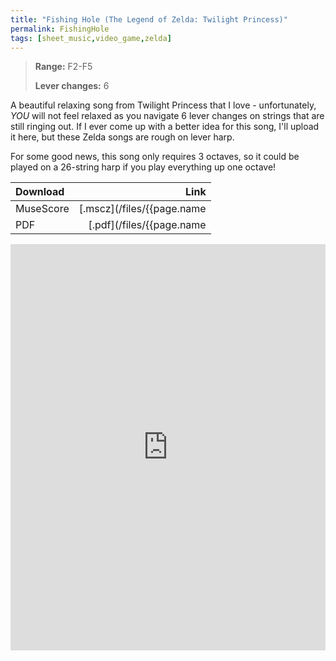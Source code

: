```yaml
---
title: "Fishing Hole (The Legend of Zelda: Twilight Princess)"
permalink: FishingHole
tags: [sheet_music,video_game,zelda]
---
```


>**Range:** F2-F5
>
>**Lever changes:** 6

A beautiful relaxing song from Twilight Princess that I love - unfortunately, _YOU_ will not feel relaxed as you navigate 6 lever changes on strings that are still ringing out. If I ever come up with a better idea for this song, I'll upload it here, but these Zelda songs are rough on lever harp.

For some good news, this song only requires 3 octaves, so it could be played on a 26-string harp if you play everything up one octave!

| Download          | Link |
| :---------------- | ---: |
| MuseScore         | [.mscz](/files/{{page.name | slice: 11, 99 | replace:'.md','.mscz'}}) |
| PDF               | [.pdf](/files/{{page.name | slice: 11, 99 | replace:'.md','.pdf'}}) |

<object data="/files/{{page.name | slice: 11, 99 | replace:'.md','.pdf'}}" type='application/pdf'>
<iframe src="https://docs.google.com/viewer?url=https://harp.nebtown.info/files/{{page.name | slice: 11, 99 | replace:'.md','.pdf'}}&embedded=true" style="width:100%; height:650px;" frameborder="0"></iframe>
</object>
